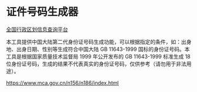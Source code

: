 # 证件号码生成器

[全国行政区划信息查询平台](http://xzqh.mca.gov.cn/map )

本工具提供中国大陆第二代身份证号码生成功能，可以根据指定的条件，如：出身地、出身日期、性别等生成符合中国大陆 GB 11643-1999 国标的身份证号码。本工具是根据国家质量技术监督局 1999 年公开发布的 GB 11643-1999 标准生成 18 位身份证号码，生成的结果不代表真实的身份证号码，仅供参考（请勿用于非法用途）。

https://www.mca.gov.cn/n156/n186/index.html

